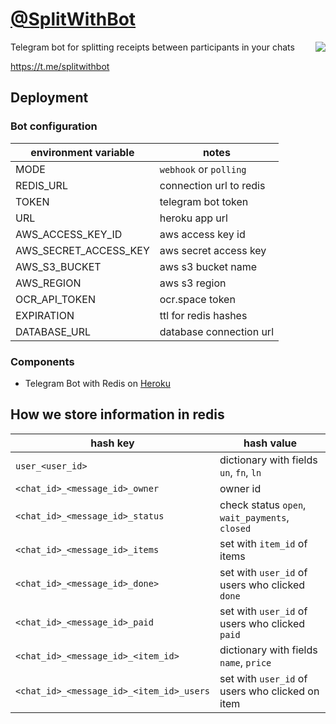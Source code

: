 [@SplitWithBot](https://t.me/splitwithbot)
==========================================

<img align="right" src="http://is5.mzstatic.com/image/thumb/Purple122/v4/e5/f7/6f/e5f76f46-c4e3-f43a-f7b6-a78877f63a9b/source/175x175bb.png">
Telegram bot for splitting receipts between participants in your chats

https://t.me/splitwithbot

## Deployment
 
### Bot configuration 
 
| environment variable  | notes                   |
|-----------------------|-------------------------|
| MODE                  | `webhook` or `polling`  |
| REDIS_URL             | connection url to redis |
| TOKEN                 | telegram bot token      |
| URL                   | heroku app url          |
| AWS_ACCESS_KEY_ID     | aws access key id       |
| AWS_SECRET_ACCESS_KEY | aws secret access key   |
| AWS_S3_BUCKET         | aws s3 bucket name      |
| AWS_REGION            | aws s3 region           |
| OCR_API_TOKEN         | ocr.space token         |
| EXPIRATION            | ttl for redis hashes    |
| DATABASE_URL          | database connection url |

### Components

* Telegram Bot with Redis on [Heroku](https://heroku.com)

## How we store information in redis
| hash key                                 | hash value                                      |
|------------------------------------------|-------------------------------------------------|
| `user_<user_id>`                         | dictionary with fields `un`, `fn`, `ln`         |
| `<chat_id>_<message_id>_owner`           | owner id                                        |
| `<chat_id>_<message_id>_status`          | check status `open`, `wait_payments`, `closed`  |
| `<chat_id>_<message_id>_items`           | set with `item_id` of items                     |
| `<chat_id>_<message_id>_done>`           | set with `user_id` of users who clicked `done`  |
| `<chat_id>_<message_id>_paid`            | set with `user_id` of users who clicked `paid`  |
| `<chat_id>_<message_id>_<item_id>`       | dictionary with fields `name`, `price`          |
| `<chat_id>_<message_id>_<item_id>_users` | set with `user_id` of users who clicked on item |
